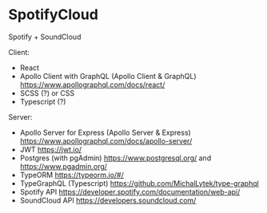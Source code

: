 # SpotifyCloud
Spotify + SoundCloud

Client:
- React
- Apollo Client with GraphQL (Apollo Client & GraphQL) https://www.apollographql.com/docs/react/
- SCSS (?) or CSS
- Typescript (?)

Server:
- Apollo Server for Express (Apollo Server & Express) https://www.apollographql.com/docs/apollo-server/
- JWT https://jwt.io/
- Postgres (with pgAdmin) https://www.postgresql.org/ and https://www.pgadmin.org/
- TypeORM https://typeorm.io/#/
- TypeGraphQL (Typescript) https://github.com/MichalLytek/type-graphql
- Spotify API https://developer.spotify.com/documentation/web-api/
- SoundCloud API https://developers.soundcloud.com/
